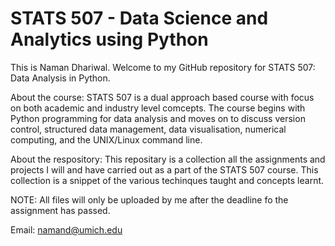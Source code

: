 # STATS 507 - Data Science and Analytics using Python

This is Naman Dhariwal. Welcome to my GitHub repository for STATS 507: Data Analysis in Python.

About the course:
STATS 507 is a dual approach based course with focus on both academic and industry level comcepts. The course begins with Python programming for data analysis and moves on to discuss version control, structured data management, data visualisation, numerical computing, and the UNIX/Linux command line.

About the respository:
This repositary is a collection all the assignments and projects I will and have carried out as a part of the STATS 507 course. This collection is a snippet of the various techinques taught and concepts learnt.

NOTE: All files will only be uploaded by me after the deadline fo the assignment has passed.

Email: namand@umich.edu
